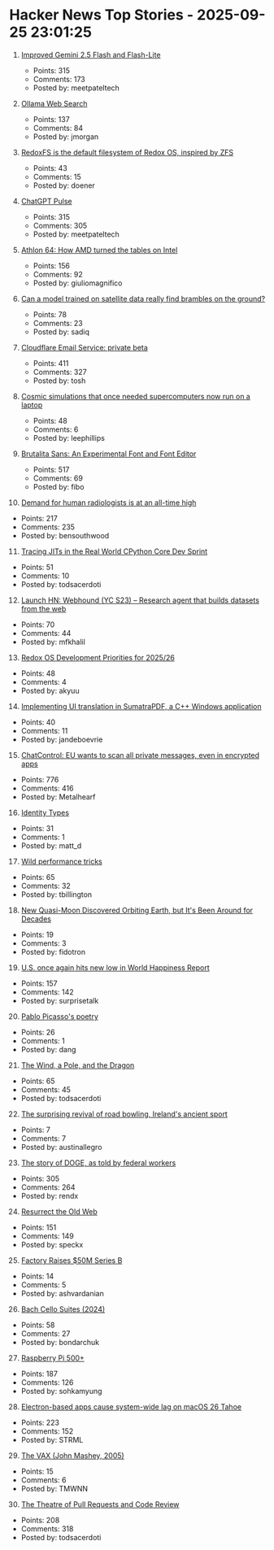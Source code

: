 # Hacker News Top Stories - 2025-09-25 23:01:25

1. [Improved Gemini 2.5 Flash and Flash-Lite](https://developers.googleblog.com/en/continuing-to-bring-you-our-latest-models-with-an-improved-gemini-2-5-flash-and-flash-lite-release/)
   - Points: 315
   - Comments: 173
   - Posted by: meetpateltech

2. [Ollama Web Search](https://ollama.com/blog/web-search)
   - Points: 137
   - Comments: 84
   - Posted by: jmorgan

3. [RedoxFS is the default filesystem of Redox OS, inspired by ZFS](https://doc.redox-os.org/book/redoxfs.html)
   - Points: 43
   - Comments: 15
   - Posted by: doener

4. [ChatGPT Pulse](https://openai.com/index/introducing-chatgpt-pulse/)
   - Points: 315
   - Comments: 305
   - Posted by: meetpateltech

5. [Athlon 64: How AMD turned the tables on Intel](https://dfarq.homeip.net/athlon-64-how-amd-turned-the-tables-on-intel/)
   - Points: 156
   - Comments: 92
   - Posted by: giuliomagnifico

6. [Can a model trained on satellite data really find brambles on the ground?](https://toao.com/blog/can-we-really-see-brambles-from-space)
   - Points: 78
   - Comments: 23
   - Posted by: sadiq

7. [Cloudflare Email Service: private beta](https://blog.cloudflare.com/email-service/)
   - Points: 411
   - Comments: 327
   - Posted by: tosh

8. [Cosmic simulations that once needed supercomputers now run on a laptop](https://www.sciencedaily.com/releases/2025/09/250918225001.htm)
   - Points: 48
   - Comments: 6
   - Posted by: leephillips

9. [Brutalita Sans: An Experimental Font and Font Editor](https://brutalita.com/)
   - Points: 517
   - Comments: 69
   - Posted by: fibo

10. [Demand for human radiologists is at an all-time high](https://www.worksinprogress.news/p/why-ai-isnt-replacing-radiologists)
   - Points: 217
   - Comments: 235
   - Posted by: bensouthwood

11. [Tracing JITs in the Real World CPython Core Dev Sprint](https://antocuni.eu/2025/09/24/tracing-jits-in-the-real-world--cpython-core-dev-sprint/)
   - Points: 51
   - Comments: 10
   - Posted by: todsacerdoti

12. [Launch HN: Webhound (YC S23) – Research agent that builds datasets from the web](undefined)
   - Points: 70
   - Comments: 44
   - Posted by: mfkhalil

13. [Redox OS Development Priorities for 2025/26](https://www.redox-os.org/news/development-priorities-2025-09/)
   - Points: 48
   - Comments: 4
   - Posted by: akyuu

14. [Implementing UI translation in SumatraPDF, a C++ Windows application](https://blog.kowalczyk.info/a-vn0v/implementing-ui-translation-in-sumatrapdf-a-c-windows-application.html)
   - Points: 40
   - Comments: 11
   - Posted by: jandeboevrie

15. [ChatControl: EU wants to scan all private messages, even in encrypted apps](https://metalhearf.fr/posts/chatcontrol-wants-your-private-messages/)
   - Points: 776
   - Comments: 416
   - Posted by: Metalhearf

16. [Identity Types](https://bartoszmilewski.com/2025/09/22/identity-types/)
   - Points: 31
   - Comments: 1
   - Posted by: matt_d

17. [Wild performance tricks](https://davidlattimore.github.io/posts/2025/09/02/rustforge-wild-performance-tricks.html)
   - Points: 65
   - Comments: 32
   - Posted by: tbillington

18. [New Quasi-Moon Discovered Orbiting Earth, but It's Been Around for Decades](https://explorersweb.com/new-quasi-moon-discovered-orbiting-earth-but-its-been-around-for-decades/)
   - Points: 19
   - Comments: 3
   - Posted by: fidotron

19. [U.S. once again hits new low in World Happiness Report](https://www.axios.com/2025/03/20/us-new-low-world-happiness-report)
   - Points: 157
   - Comments: 142
   - Posted by: surprisetalk

20. [Pablo Picasso's poetry](https://news.artnet.com/art-world/art-bites-picasso-poetry-2669332)
   - Points: 26
   - Comments: 1
   - Posted by: dang

21. [The Wind, a Pole, and the Dragon](https://entropicthoughts.com/the-wind-a-pole-and-the-dragon)
   - Points: 65
   - Comments: 45
   - Posted by: todsacerdoti

22. [The surprising revival of road bowling, Ireland's ancient sport](https://www.rte.ie/brainstorm/2025/0709/1522577-road-bowling-ireland-sport-heritage-tradition-cork-armagh-tiktok-instagram/)
   - Points: 7
   - Comments: 7
   - Posted by: austinallegro

23. [The story of DOGE, as told by federal workers](https://www.wired.com/story/oral-history-doge-federal-workers/)
   - Points: 305
   - Comments: 264
   - Posted by: rendx

24. [Resurrect the Old Web](https://stevedylandev.bearblog.dev/resurrect-the-old-web/)
   - Points: 151
   - Comments: 149
   - Posted by: speckx

25. [Factory Raises $50M Series B](https://factory.ai/news/series-b)
   - Points: 14
   - Comments: 5
   - Posted by: ashvardanian

26. [Bach Cello Suites (2024)](https://bachcellosuites.co.uk/)
   - Points: 58
   - Comments: 27
   - Posted by: bondarchuk

27. [Raspberry Pi 500+](https://www.raspberrypi.com/news/the-ultimate-all-in-one-pc-raspberry-pi-500-plus-on-sale-now-at-200/)
   - Points: 187
   - Comments: 126
   - Posted by: sohkamyung

28. [Electron-based apps cause system-wide lag on macOS 26 Tahoe](https://github.com/electron/electron/issues/48311)
   - Points: 223
   - Comments: 152
   - Posted by: STRML

29. [The VAX (John Mashey, 2005)](https://yarchive.net/comp/vax.html)
   - Points: 15
   - Comments: 6
   - Posted by: TMWNN

30. [The Theatre of Pull Requests and Code Review](https://meks.quest/blogs/the-theatre-of-pull-requests-and-code-review)
   - Points: 208
   - Comments: 318
   - Posted by: todsacerdoti

